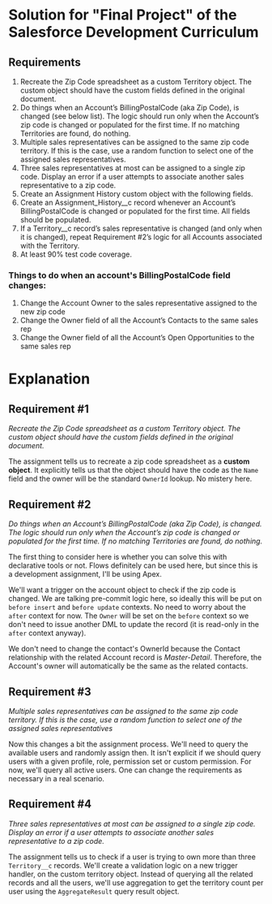 # Solution for "Final Project" of the Salesforce Development Curriculum

## Requirements

1. Recreate the Zip Code spreadsheet as a custom Territory object. The custom object should have the custom fields defined in the original document.
2. Do things when an Account’s BillingPostalCode (aka Zip Code), is changed (see below list). The logic should run only when the Account’s zip code is changed or populated for the first time. If no matching Territories are found, do nothing.
3. Multiple sales representatives can be assigned to the same zip code territory. If this is the case, use a random function to select one of the assigned sales representatives.
4. Three sales representatives at most can be assigned to a single zip code. Display an error if a user attempts to associate another sales representative to a zip code.
5. Create an Assignment History custom object with the following fields.
6. Create an Assignment_History__c record whenever an Account’s BillingPostalCode is changed or populated for the first time. All fields should be populated.
7. If a Territory__c record’s sales representative is changed (and only when it is changed), repeat Requirement #2’s logic for all Accounts associated with the Territory.
8. At least 90% test code coverage.


### Things to do when an account's BillingPostalCode field changes:

1. Change the Account Owner to the sales representative assigned to the new zip code
2. Change the Owner field of all the Account’s Contacts to the same sales rep
3. Change the Owner field of all the Account’s Open Opportunities to the same sales rep

# Explanation

## Requirement #1

_Recreate the Zip Code spreadsheet as a custom Territory object. The custom object should have the custom fields defined in the original document._

The assignment tells us to recreate a zip code spreadsheet as a **custom object**. It explicitly tells us that the object should have the code as the `Name` field and the owner will be the standard `OwnerId` lookup. No mistery here.

## Requirement #2

_Do things when an Account’s BillingPostalCode (aka Zip Code), is changed. The logic should run only when the Account’s zip code is changed or populated for the first time. If no matching Territories are found, do nothing._

The first thing to consider here is whether you can solve this with declarative tools or not. Flows definitely can be used here, but since this is a development assignment, I'll be using Apex.

We'll want a trigger on the account object to check if the zip code is changed. We are talking pre-commit logic here, so ideally this will be put on `before insert` and `before update` contexts. No need to worry about the `after` context for now. The `Owner` will be set on the `before` context so we don't need to issue another DML to update the record (it is read-only in the `after` context anyway).

We don't need to change the contact's OwnerId because the Contact relationship with the related Account record is _Master-Detail_. Therefore, the Account's owner will automatically be the same as the related contacts.

## Requirement #3

_Multiple sales representatives can be assigned to the same zip code territory. If this is the case, use a random function to select one of the assigned sales representatives_

Now this changes a bit the assignment process. We'll need to query the available users and randomly assign then. It isn't explicit if we should query users with a given profile, role, permission set or custom permission. For now, we'll query all active users. One can change the requirements as necessary in a real scenario.

## Requirement #4

_Three sales representatives at most can be assigned to a single zip code. Display an error if a user attempts to associate another sales representative to a zip code._

The assignment tells us to check if a user is trying to own more than three `Territory__c` records. We'll create a validation logic on a new trigger handler, on the custom territory object. Instead of querying all the related records and all the users, we'll use aggregation to get the territory count per user using the `AggregateResult` query result object.
